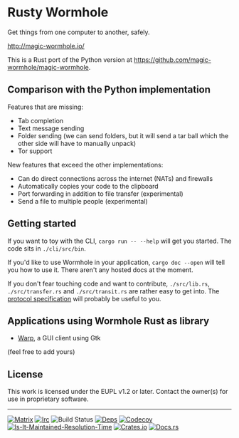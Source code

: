 # Rusty Wormhole

Get things from one computer to another, safely.

<http://magic-wormhole.io/>

This is a Rust port of the Python version at <https://github.com/magic-wormhole/magic-wormhole>.

## Comparison with the Python implementation

Features that are missing:

- Tab completion
- Text message sending
- Folder sending (we can send folders, but it will send a tar ball which the other side will have to manually unpack)
- Tor support

New features that exceed the other implementations:

- Can do direct connections across the internet (NATs) and firewalls
- Automatically copies your code to the clipboard
- Port forwarding in addition to file transfer (experimental)
- Send a file to multiple people (experimental)

## Getting started

If you want to toy with the CLI, `cargo run -- --help` will get you started. The code sits in `./cli/src/bin`.

If you'd like to use Wormhole in your application, `cargo doc --open` will tell you how to use it. There aren't any hosted docs at the moment.

If you don't fear touching code and want to contribute, `./src/lib.rs`, `./src/transfer.rs` and `./src/transit.rs` are rather easy to get into. The [protocol specification](https://github.com/magic-wormhole/magic-wormhole-protocols) will probably be useful to you.

## Applications using Wormhole Rust as library

- [Warp](https://gitlab.gnome.org/World/warp), a GUI client using Gtk

(feel free to add yours)

## License

This work is licensed under the EUPL v1.2 or later. Contact the owner(s) for use in proprietary software.

----------

[![Matrix][matrix-room-image]][matrix-room-url]
[![Irc][irc-room-image]][irc-room-url]
![Build Status][build-status-image]
[![Deps][deps-status-image]][deps-status-url]
[![Codecov][codecov-image]][codecov-url]
[![Is-It-Maintained-Resolution-Time][iim-resolution-image]][iim-resolution-url]
[![Crates.io][crates-io-image]][crates-io-url]
[![Docs.rs][docs-image]][docs-url]

[matrix-room-image]: https://img.shields.io/badge/matrix.org-%23magic--wormhole-brightgreen
[matrix-room-url]: https://matrix.to/#/#magic-wormhole:matrix.org
[irc-room-image]: https://img.shields.io/badge/irc.libera.chat-%23magic--wormhole-brightgreen
[irc-room-url]: https://web.libera.chat/
[build-status-image]: https://github.com/magic-wormhole/magic-wormhole.rs/workflows/Rust/badge.svg
[deps-status-image]: https://deps.rs/repo/github/magic-wormhole/magic-wormhole.rs/status.svg
[deps-status-url]: https://deps.rs/repo/github/magic-wormhole/magic-wormhole.rs
[codecov-image]: https://codecov.io/gh/magic-wormhole/magic-wormhole.rs/branch/master/graph/badge.svg
[codecov-url]: https://codecov.io/gh/magic-wormhole/magic-wormhole.rs
[crates-io-image]: https://img.shields.io/crates/v/magic-wormhole.svg
[crates-io-url]: https://crates.io/crates/magic-wormhole
[docs-image]: https://docs.rs/magic-wormhole/badge.svg
[docs-url]: https://docs.rs/magic-wormhole
[iim-resolution-image]: http://isitmaintained.com/badge/resolution/magic-wormhole/magic-wormhole.rs.svg
[iim-resolution-url]: http://isitmaintained.com/project/magic-wormhole/magic-wormhole.rs
